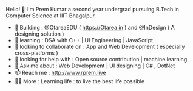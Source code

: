 Hello! 👋
I'm Prem Kumar
a second year undergrad pursuing B.Tech in Computer Science at IIIT Bhagalpur.

- 🔭 Building : @OtareaEDU ( https://Otarea.in ) and @InDesign ( A designing solution )
- 🌱 learning : DSA with C++ | UI Engineering | JavaScript
- 👯 looking to collaborate on : App and Web Development ( especially cross-platforms )
- 🤔 looking for help with : Open source contribution | machine learning 
- 💬 Ask me about : Web Development | UI designing | C# , DotNet
- 📫 Reach me : http://www.rprem.live
- 🧘‍♂️ More : Learning life : to live the best life possible
